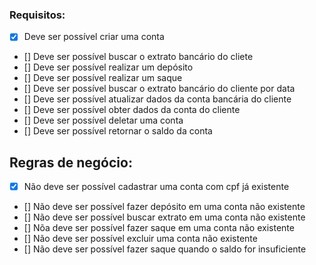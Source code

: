 ### Requisitos: 

- [x] Deve ser possível criar uma conta
- [] Deve ser possível buscar o extrato bancário do cliete
- [] Deve ser possível realizar um depósito
- [] Deve ser possível realizar um saque
- [] Deve ser possível buscar o extrato bancário do cliente por data
- [] Deve ser possível atualizar dados da conta bancária do cliente
- [] Deve ser possível obter dados da conta do cliente
- [] Deve ser possível deletar uma conta
- [] Deve ser possível retornar o saldo da conta

## Regras de negócio: 

- [x] Não deve ser possível cadastrar uma conta com cpf já existente
- [] Não deve ser possível fazer depósito em uma conta não existente
- [] Não deve ser possível buscar extrato em uma conta não existente
- [] Nõa deve ser possível fazer saque em uma conta não existente
- [] Não deve ser possível excluir uma conta não existente
- [] Não deve ser possível fazer saque quando o saldo for insuficiente